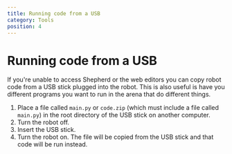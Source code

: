 ```yaml
---
title: Running code from a USB
category: Tools
position: 4
---
```

# Running code from a USB

If you're unable to access Shepherd or the web editors you can copy robot code from a USB stick plugged into the robot. This is also useful is have you different programs you want to run in the arena that do different things.

1. Place a file called `main.py` or `code.zip` (which must include a file called `main.py`) in the root directory of the USB stick on another computer.
2. Turn the robot off.
3. Insert the USB stick.
4. Turn the robot on. The file will be copied from the USB stick and that code will be run instead.
